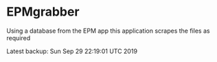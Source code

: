# EPMgrabber
Using a database from the EPM app this application scrapes the files as required


Latest backup: Sun Sep 29 22:19:01 UTC 2019
